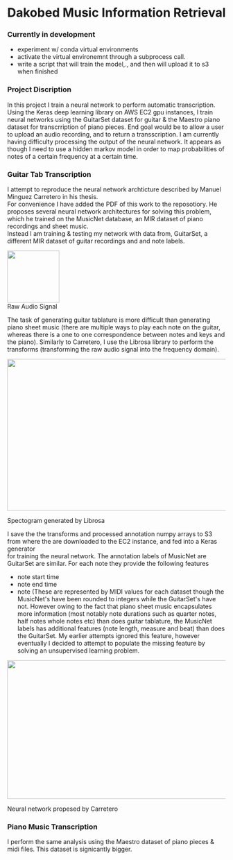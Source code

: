 # Dakobed Music Information Retrieval

### Currently in development
- experiment w/ conda virtual environments
- activate the virtual environemnt through a subprocess call. 
- write a script that will train the model,., and then will upload it to s3 when finished


### Project Discription

In this project I train a neural network to perform automatic transcription.  Using the Keras deep learning library on AWS EC2 gpu instances, I train 
neural networks using the GuitarSet dataset for guitar & the Maestro piano dataset for transcrription of piano pieces.  End goal would
be to allow a user to upload an audio recording, and to return a transscription.  I am currently having difficulty processing the output
of the neural network.  It appears as though I need to use a hidden markov model in order to map probabilities of notes of a certain frequency at a 
certain time.  


### Guitar Tab Transcription


I attempt to reproduce the neural network archticture described by Manuel Minguez Carretero in his thesis.  
For convenience I have added the PDF of this work to the reposotiory.  He proposes several neural network architectures 
for solving this problem, which he trained on the MusicNet database, an MIR dataset of piano recordings and sheet music.  
Instead I am training & testing my network with data from, GuitarSet, a different MIR dataset of guitar recordings and 
and note labels. 

<img src="https://dakobed-style.s3-us-west-2.amazonaws.com/audio.png" height="120">
<br>
Raw Audio Signal 
 
 The task of generating guitar tablature is more difficult than generating piano sheet music (there are 
multiple ways to play each note on the guitar, whereas there is a one to one correspondence between notes and keys and the
piano).  Similarly to Carretero, I use the Librosa library to perform the transforms (transforming the raw audio signal into the 
frequency domain).  


<img src="https://dakobed-style.s3-us-west-2.amazonaws.com/screenshot.png" width="740" height="350">

Spectogram generated by Librosa

I save the the transforms and processed annotation numpy arrays to S3 from where the are downloaded to the EC2 instance, and fed into a Keras generator   
for training the neural network.  The annotation labels of MusicNet are GuitarSet are similar. For each note they provide the following features
* note start time
* note end time
* note (These are represented by MIDI values for each dataset though the MusicNet's have been rounded to integers while 
the GuitarSet's have not.  However owing to the fact that piano sheet music encapsulates more information (most notably
 note durations such as quarter notes, half notes whole notes etc) than does guitar tablature, the MusicNet labels has 
 additional features (note length, measure and beat) than does the GuitarSet. My earlier attempts ignored this feature, 
 however eventually I decided to attempt to populate the missing feature by solving an unsupervised learning problem.  


<img src="https://dakobed-style.s3-us-west-2.amazonaws.com/cnn.png" width="560" height="320">

Neural network propesed by Carretero



### Piano Music Transcription

I perform the same analysis using the Maestro dataset of piano pieces & midi files.  This dataset is signicantly bigger.  